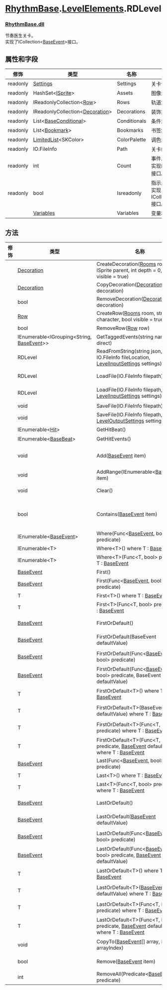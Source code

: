 # [RhythmBase](../../RhythmToolkit.md).[LevelElements](../namespace/LevelElements.md).RDLevel
### [RhythmBase.dll](../assembly/RhythmBase.md)
节奏医生关卡。  
实现了ICollection\<[BaseEvent][E]\>接口。

## 属性和字段
修饰 | 类型 | 名称 | 说明
-|-|-|-
readonly | [Settings](../class/Settings.md) | Settings | 关卡设置。
readonly | HashSet\<[ISprite](../interface/ISprite.md)\> | Assets | 图像素材集合。
readonly | IReadonlyCollection\<[Row](../class/Row.md)\> | Rows | 轨道集合。
readonly | IReadonlyCollection\<[Decoration](../class/Decoration.md)\> | Decorations | 装饰集合。
readonly | List\<[BaseConditional](../class/BaseConditional.md)\> | Conditionals | 条件集合。
readonly | List\<[Bookmark](../class/Bookmark.md)\> | Bookmarks | 书签集合。
readonly | [LimitedList](../class/LimitedList.md)\<SKColor\> | ColorPalette | 调色盘集合。
readonly | IO.FileInfo | Path | 关卡的文件信息。
readonly | int | Count | 事件总数量。<br>实现ICollection\<[BaseEvent][E]\>.Count接口。
readonly | bool | Isreadonly | 指示是否只读。<br>实现ICollection\<[BaseEvent][E]\>.Isreadonly接口。
| | [Variables](../class/Variables.md) | Variables | 变量和自定义方法。

## 方法
修饰 | 类型 | 名称 | 说明
-|-|-|-
| | [Decoration](../class/Decoration.md) | CreateDecoration([Rooms](../class/Rooms.md) room, ISprite parent, int depth = 0, bool visible = true) | 创建装饰。
| | [Decoration](../class/Decoration.md) | CopyDecoration([Decoration](../class/Decoration.md) decoration) | 复制装饰。
| | bool | RemoveDecoration([Decoration](../class/Decoration.md) decoration) | 移除装饰。
| | [Row](../class/Row.md) | CreateRow([Rooms](../class/Rooms.md) room, string character, bool visible = true) | 创建轨道。
| | bool | RemoveRow([Row](../class/Row.md) row) | 移除轨道。
| | IEnumerable\<IGrouping\<String, [BaseEvent][E]\>\> | GetTaggedEvents(string name, bool direct) | 以标签名获取标签事件。
| | RDLevel | ReadFromString(string json, IO.FileInfo fileLocation, [LevelInputSettings](../class/LevelInputSettings.md) settings) | 导入关卡。
| | RDLevel | LoadFile(IO.FileInfo filepath) | 读取关卡文件。<br>支持rdlevel,rdzip格式。
| | RDLevel | LoadFile(IO.FileInfo filepath, [LevelInputSettings](../class/LevelInputSettings.md) settings) | 读取关卡文件。<br>支持rdlevel,rdzip格式。
| | void | SaveFile(IO.FileInfo filepath) | 保存关卡文件。
| | void | SaveFile(IO.FileInfo filepath, [LevelOutputSettings](../class/LevelOutputSettings.md) settings) | 保存关卡文件。
| | IEnumerable\<[Hit](../class/Hit.md)\> | GetHitBeat() | 返回关卡的按拍点集合。
| | IEnumerable\<[BaseBeat](../class/BaseBeat.md)\> | GetHitEvents() | 返回关卡的节拍事件集合。
| | void | Add([BaseEvent][E] item) | 向事件集合添加事件。<br>实现ICollection\<[BaseEvent][E]\>.Add(BaseEvent item)接口
| | void | AddRange(IEnumerable\<[BaseEvent][E]\> item) | 向事件集合添加一系列事件。
| | void | Clear() | 清空Events集合。<br>实现ICollection\<[BaseEvent][E]\>.Clear()接口
| | bool | Contains([BaseEvent][E] item) | 返回关卡是否包含此事件。<br>实现ICollection\<[BaseEvent][E]\>.Contains([BaseEvent][E] item)接口
| | IEnumerable\<[BaseEvent][E]\> | Where(Func\<[BaseEvent][E], bool\> predicate) | 以谓词筛选指定事件。
| | IEnumerable\<T\> | Where\<T\>() where T : [BaseEvent][E] | 以类型筛选指定事件。
| | IEnumerable\<T\>| Where\<T\>(Func\<T, bool\> predicate) T : [BaseEvent][E] | 以类型和谓词筛选指定事件。
| | [BaseEvent][E] | First() | 获取关卡内第一个事件。
| | [BaseEvent][E] | First(Func\<[BaseEvent][E], bool\> predicate) | 获取关卡内第一个满足谓词的事件。
| | T | First\<T\>() where T : [BaseEvent][E]  | 获取关卡内第一个满足类型的事件。
| | T | First\<T\>(Func\<T, bool\> predicate)  T : [BaseEvent][E] | 获取关卡内第一个满足谓词和类型的事件。
| | [BaseEvent][E] | FirstOrDefault() | 获取关卡内第一个事件。<br>若未找到则返回null。
| | [BaseEvent][E] | FirstOrDefault(BaseEvent defaultValue) | 获取关卡内第一个事件。<br>若未找到则返回defaultValue。
| | [BaseEvent][E] | FirstOrDefault(Func\<[BaseEvent][E], bool\> predicate) | 获取关卡内第一个满足谓词的事件。<br>若未找到则返回null。
| | [BaseEvent][E] | FirstOrDefault(Func\<[BaseEvent][E], bool\> predicate, BaseEvent defaultValue) | 获取关卡内第一个满足谓词的事件。<br>若未找到则返回defaultValue。
| | T | FirstOrDefault\<T\>() where T : [BaseEvent][E] | 获取关卡内第一个满足类型的事件。<br>若未找到则返回null。
| | T | FirstOrDefault\<T\>(BaseEvent defaultValue) where T : [BaseEvent][E] | 获取关卡内第一个满足类型的事件。<br>若未找到则返回defaultValue。
| | T | FirstOrDefault\<T\>(Func\<T, bool\> predicate) where T : [BaseEvent][E] | 获取关卡内第一个满足谓词和类型的事件。<br>若未找到则返回null。
| | T | FirstOrDefault\<T\>(Func\<T, bool\> predicate, [BaseEvent][E] defaultValue) where T : [BaseEvent][E] | 获取关卡内第一个满足谓词和类型的事件。<br>若未找到则返回defaultValue。
| | [BaseEvent][E] | Last(Func\<[BaseEvent][E], bool\> predicate) | 获取关卡内最后一个满足谓词的事件。
| | T | Last\<T\>() where T : [BaseEvent][E] | 获取关卡内最后一个满足类型的事件。
| | T | Last\<T\>(Func\<T, bool\> predicate) where T : [BaseEvent][E] | 获取关卡内最后一个满足谓词和类型的事件。
| | [BaseEvent][E] | LastOrDefault() | 获取关卡内最后一个事件。<br>若未找到则返回null。
| | [BaseEvent][E] | LastOrDefault([BaseEvent][E] defaultValue) | 获取关卡内最后一个事件。<br>若未找到则返回defaultValue。
| | [BaseEvent][E] | LastOrDefault(Func\<[BaseEvent][E], bool\> predicate) | 获取关卡内最后一个满足谓词的事件。<br>若未找到则返回null。
| | [BaseEvent][E] | LastOrDefault(Func\<[BaseEvent][E], bool\> predicate, [BaseEvent][E] defaultValue) | 获取关卡内最后一个满足谓词的事件。<br>若未找到则返回defaultValue。
| | T | LastOrDefault\<T\>() where T : [BaseEvent][E] | 获取关卡内最后一个满足类型的事件。<br>若未找到则返回null。
| | T | LastOrDefault\<T\>([BaseEvent][E] defaultValue) where T : [BaseEvent][E] | 获取关卡内最后一个满足类型的事件。<br>若未找到则返回defaultValue。
| | T | LastOrDefault\<T\>(Func\<T, bool\> predicate) where T : [BaseEvent][E] | 获取关卡内最后一个满足谓词和类型的事件。<br>若未找到则返回null。
| | T | LastOrDefault\<T\>(Func\<T, bool\> predicate, [BaseEvent][E] defaultValue) where T : [BaseEvent][E] | 获取关卡内最后一个满足谓词和类型的事件。<br>若未找到则返回defaultValue。
| | void | CopyTo([BaseEvent][E][] array, int arrayIndex) | 将事件拷贝到数组。<br>实现ICollection\<[BaseEvent][E]\>.CopyTo()接口
| | bool | Remove([BaseEvent][E] item) | 移除事件。<br>实现ICollection\<[BaseEvent][E]\>.Remove()接口
| | int | RemoveAll(Predicate\<[BaseEvent][E]\> predicate) | 移除满足谓词的事件。

[E]: ../class/BaseEvent.md